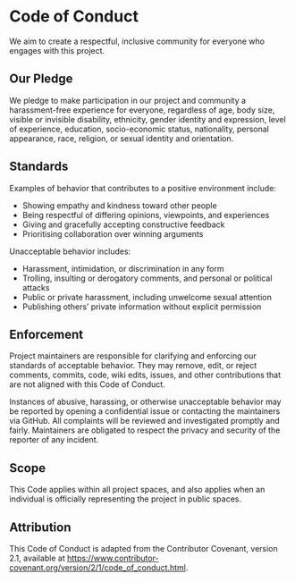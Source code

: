 # Code of Conduct

We aim to create a respectful, inclusive community for everyone who engages with this project.

## Our Pledge

We pledge to make participation in our project and community a harassment-free experience for everyone, regardless of age, body size, visible or invisible disability, ethnicity, gender identity and expression, level of experience, education, socio-economic status, nationality, personal appearance, race, religion, or sexual identity and orientation.

## Standards

Examples of behavior that contributes to a positive environment include:

- Showing empathy and kindness toward other people
- Being respectful of differing opinions, viewpoints, and experiences
- Giving and gracefully accepting constructive feedback
- Prioritising collaboration over winning arguments

Unacceptable behavior includes:

- Harassment, intimidation, or discrimination in any form
- Trolling, insulting or derogatory comments, and personal or political attacks
- Public or private harassment, including unwelcome sexual attention
- Publishing others’ private information without explicit permission

## Enforcement

Project maintainers are responsible for clarifying and enforcing our standards of acceptable behavior. They may remove, edit, or reject comments, commits, code, wiki edits, issues, and other contributions that are not aligned with this Code of Conduct.

Instances of abusive, harassing, or otherwise unacceptable behavior may be reported by opening a confidential issue or contacting the maintainers via GitHub. All complaints will be reviewed and investigated promptly and fairly. Maintainers are obligated to respect the privacy and security of the reporter of any incident.

## Scope

This Code applies within all project spaces, and also applies when an individual is officially representing the project in public spaces.

## Attribution

This Code of Conduct is adapted from the Contributor Covenant, version 2.1, available at https://www.contributor-covenant.org/version/2/1/code_of_conduct.html.
